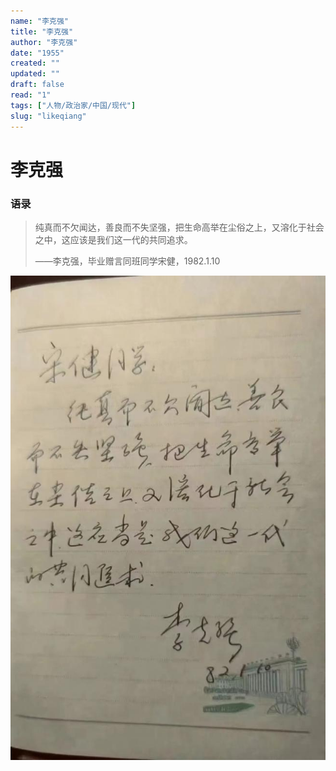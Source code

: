 ```yaml
---
name: "李克强"
title: "李克强"
author: "李克强"
date: "1955"
created: ""
updated: ""
draft: false
read: "1"
tags: ["人物/政治家/中国/现代"]
slug: "likeqiang"
---
```


# 李克强

### 语录

> 纯真而不欠闻达，善良而不失坚强，把生命高举在尘俗之上，又溶化于社会之中，这应该是我们这一代的共同追求。
>
> ——李克强，毕业赠言同班同学宋健，1982.1.10

![](../assets/image/li.jpg)
